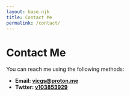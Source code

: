 ```yaml
---
layout: base.njk
title: Contact Me
permalink: /contact/
---
```


# Contact Me

You can reach me using the following methods:

- **Email: [vicgs@proton.me](mailto:vicgs@proton.me)**
- **Twtter: [v103853929](https://twitter.com/v103853929)**

<br>
<br>
